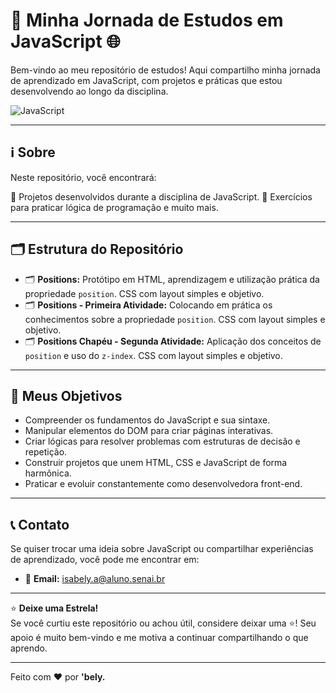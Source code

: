 # 🚀 Minha Jornada de Estudos em JavaScript 🌐

Bem-vindo ao meu repositório de estudos! Aqui compartilho minha jornada de aprendizado em JavaScript, com projetos e práticas que estou desenvolvendo ao longo da disciplina.

![JavaScript](https://img.shields.io/badge/javascript-%23323330.svg?style=for-the-badge&logo=javascript&logoColor=%23F7DF1E)

---

## ℹ️ Sobre

Neste repositório, você encontrará:

🧩 Projetos desenvolvidos durante a disciplina de JavaScript.
🧠 Exercícios para praticar lógica de programação e muito mais.

---

## 🗂️ Estrutura do Repositório

- 🗂️ **Positions:** Protótipo em HTML, aprendizagem e utilização prática da propriedade `position`. CSS com layout simples e objetivo.  
- 🗂️ **Positions - Primeira Atividade:** Colocando em prática os conhecimentos sobre a propriedade `position`. CSS com layout simples e objetivo.  
- 🗂️ **Positions Chapéu - Segunda Atividade:** Aplicação dos conceitos de `position` e uso do `z-index`. CSS com layout simples e objetivo.

---

## 🎯 Meus Objetivos

- Compreender os fundamentos do JavaScript e sua sintaxe.
- Manipular elementos do DOM para criar páginas interativas.
- Criar lógicas para resolver problemas com estruturas de decisão e repetição.
- Construir projetos que unem HTML, CSS e JavaScript de forma harmônica.
- Praticar e evoluir constantemente como desenvolvedora front-end.

---

## 📞 Contato

Se quiser trocar uma ideia sobre JavaScript ou compartilhar experiências de aprendizado, você pode me encontrar em:

- 📧 **Email:** isabely.a@aluno.senai.br

---

⭐ **Deixe uma Estrela!**  
Se você curtiu este repositório ou achou útil, considere deixar uma ⭐! Seu apoio é muito bem-vindo e me motiva a continuar compartilhando o que aprendo.

---

Feito com ❤️ por **'bely.**
